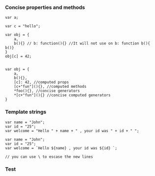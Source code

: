 ### Concise properties and methods
	var a;
	
	var c = "hello";
	
	var obj = {
		a,
		b(){} // b: function(){} //It will not use on b: function b(){ b()}
	}
	obj[c] = 42;
	
	
	var obj = {
		a,
		b(){},
		[c]: 42, //computed props
		[c+"fun"](){}, //computed methods 
		*foo(){}, //concise generators
		*[c+"fun"](){} //concise computed generators 
	}
	

### Template strings

	var name = "John";
	var id = "25";
	var welcome = "Hello " + name + " , your id was " + id + " ";	
	
	var name = "John";
	var id = "25";
	var welcome = `Hello ${name} , your id was ${id} `;
	
	// you can use \ to escase the new lines 

### Test
<!--stackedit_data:
eyJoaXN0b3J5IjpbMTUzOTUyMjA2OV19
-->
